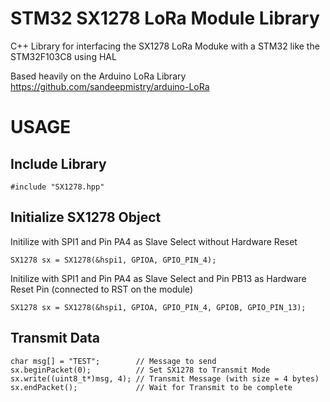 # STM32 SX1278 LoRa Module Library
C++ Library for interfacing the SX1278 LoRa Moduke with a STM32 like the STM32F103C8 using HAL

Based heavily on the Arduino LoRa Library https://github.com/sandeepmistry/arduino-LoRa

# USAGE

## Include Library

```
#include "SX1278.hpp"
```
## Initialize SX1278 Object
Initilize with SPI1 and Pin PA4 as Slave Select without Hardware Reset
```
SX1278 sx = SX1278(&hspi1, GPIOA, GPIO_PIN_4);
```
Initilize with SPI1 and Pin PA4 as Slave Select and Pin PB13 as Hardware Reset Pin (connected to RST on the module)
```
SX1278 sx = SX1278(&hspi1, GPIOA, GPIO_PIN_4, GPIOB, GPIO_PIN_13);
```
## Transmit Data
```
char msg[] = "TEST";        // Message to send
sx.beginPacket(0);          // Set SX1278 to Transmit Mode
sx.write((uint8_t*)msg, 4); // Transmit Message (with size = 4 bytes)
sx.endPacket();             // Wait for Transmit to be complete
```
